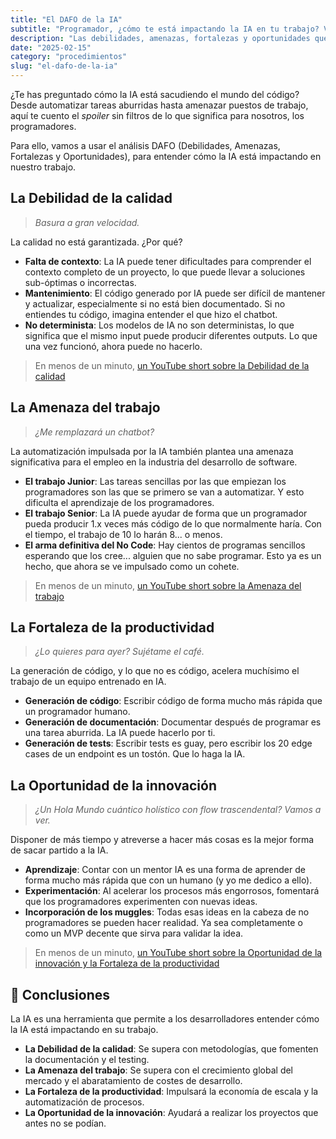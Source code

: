 ```yaml
---
title: "El DAFO de la IA"
subtitle: "Programador, ¿cómo te está impactando la IA en tu trabajo? Veamos un DAFO."
description: "Las debilidades, amenazas, fortalezas y oportunidades que presenta la inteligencia artificial para los programadores."
date: "2025-02-15"
category: "procedimientos"
slug: "el-dafo-de-la-ia"
---
```


¿Te has preguntado cómo la IA está sacudiendo el mundo del código? Desde automatizar tareas aburridas hasta amenazar puestos de trabajo, aquí te cuento el _spoiler_ sin filtros de lo que significa para nosotros, los programadores.

Para ello, vamos a usar el análisis DAFO (Debilidades, Amenazas, Fortalezas y Oportunidades), para entender cómo la IA está impactando en nuestro trabajo.

## La Debilidad de la calidad

> _Basura a gran velocidad._

La calidad no está garantizada. ¿Por qué?

- **Falta de contexto**: La IA puede tener dificultades para comprender el contexto completo de un proyecto, lo que puede llevar a soluciones sub-óptimas o incorrectas.
- **Mantenimiento**: El código generado por IA puede ser difícil de mantener y actualizar, especialmente si no está bien documentado. Si no entiendes tu código, imagina entender el que hizo el chatbot.
- **No determinista**: Los modelos de IA no son deterministas, lo que significa que el mismo input puede producir diferentes outputs. Lo que una vez funcionó, ahora puede no hacerlo.

> En menos de un minuto, [un YouTube short sobre la Debilidad de la calidad](https://youtube.com/shorts/BkOBeMVT7kI?feature=share)

## La Amenaza del trabajo

> _¿Me remplazará un chatbot?_

La automatización impulsada por la IA también plantea una amenaza significativa para el empleo en la industria del desarrollo de software.

- **El trabajo Junior**: Las tareas sencillas por las que empiezan los programadores son las que se primero se van a automatizar. Y esto dificulta el aprendizaje de los programadores.
- **El trabajo Senior**: La IA puede ayudar de forma que un programador pueda producir 1.x veces más código de lo que normalmente haría. Con el tiempo, el trabajo de 10 lo harán 8... o menos.
- **El arma definitiva del No Code**: Hay cientos de programas sencillos esperando que los cree...
  alguien que no sabe programar. Esto ya es un hecho, que ahora se ve impulsado como un cohete.

> En menos de un minuto, [un YouTube short sobre la Amenaza del trabajo](https://youtube.com/shorts/3TEBgWj8i60?feature=share)

## La Fortaleza de la productividad

> _¿Lo quieres para ayer? Sujétame el café._

La generación de código, y lo que no es código, acelera muchísimo el trabajo de un equipo entrenado en IA.

- **Generación de código**: Escribir código de forma mucho más rápida que un programador humano.
- **Generación de documentación**: Documentar después de programar es una tarea aburrida. La IA puede hacerlo por ti.
- **Generación de tests**: Escribir tests es guay, pero escribir los 20 edge cases de un endpoint es un tostón. Que lo haga la IA.

## La Oportunidad de la innovación

> _¿Un Hola Mundo cuántico holístico con flow trascendental? Vamos a ver._

Disponer de más tiempo y atreverse a hacer más cosas es la mejor forma de sacar partido a la IA.

- **Aprendizaje**: Contar con un mentor IA es una forma de aprender de forma mucho más rápida que con un humano (y yo me dedico a ello).
- **Experimentación**: Al acelerar los procesos más engorrosos, fomentará que los programadores experimenten con nuevas ideas.
- **Incorporación de los muggles**: Todas esas ideas en la cabeza de no programadores se pueden hacer realidad. Ya sea completamente o como un MVP decente que sirva para validar la idea.

> En menos de un minuto, [un YouTube short sobre la Oportunidad de la innovación y la Fortaleza de la productividad](https://youtube.com/shorts/mx67pQice4o?feature=share)

## 🌿 Conclusiones

La IA es una herramienta que permite a los desarrolladores entender cómo la IA está impactando en su trabajo.

- **La Debilidad de la calidad**: Se supera con metodologías, que fomenten la documentación y el testing.
- **La Amenaza del trabajo**: Se supera con el crecimiento global del mercado y el abaratamiento de costes de desarrollo.
- **La Fortaleza de la productividad**: Impulsará la economía de escala y la automatización de procesos.
- **La Oportunidad de la innovación**: Ayudará a realizar los proyectos que antes no se podían.
